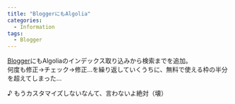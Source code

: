 ```yaml
---
title: "BloggerにもAlgolia"
categories:
  - Information
tags:
  - Blogger
---
```

[Blogger](/blogsystem/blogger/)にもAlgoliaのインデックス取り込みから検索までを追加。  
何度も修正→チェック→修正…を繰り返していくうちに、無料で使える枠の半分を超えてしまった…  

♪ もうカスタマイズしないなんて、言わないよ絶対（壊）
